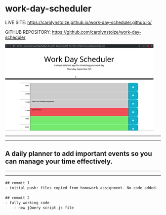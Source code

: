# work-day-scheduler

LIVE SITE:
https://carolynstolze.github.io/work-day-scheduler.github.io/

GITHUB REPOSITORY:
https://github.com/carolynstolze/work-day-scheduler

![scheduler landing page](Assets/05-third-party-apis-homework-demo.gif)


- - -
- - -

## A daily planner to add important events so you can manage your time effectively.

- - -
- - -

```
## commit 1
- initial push: files copied from homework assignment. No code added.

## commit 2
- fully working code
    - new jQuery script.js file
